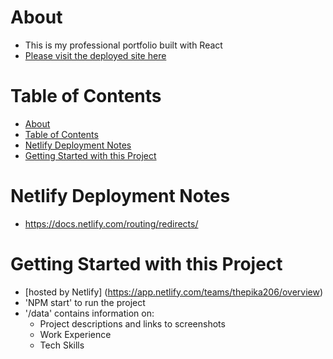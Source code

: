 # About
- This is my professional portfolio built with React
- [Please visit the deployed site here](https://patrick-cheung-portfolio.netlify.app/)

# Table of Contents
- [About](#about)
- [Table of Contents](#table-of-contents)
- [Netlify Deployment Notes](#netlify-deployment-notes)
- [Getting Started with this Project](#getting-started-with-this-project)

# Netlify Deployment Notes
- https://docs.netlify.com/routing/redirects/

# Getting Started with this Project
- [hosted by Netlify] (https://app.netlify.com/teams/thepika206/overview)
- 'NPM start' to run the project
- '/data' contains information on:
  - Project descriptions and links to screenshots
  - Work Experience
  - Tech Skills